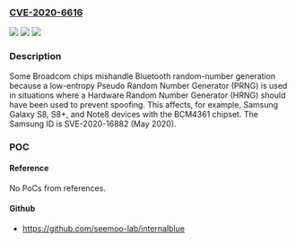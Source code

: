 ### [CVE-2020-6616](https://cve.mitre.org/cgi-bin/cvename.cgi?name=CVE-2020-6616)
![](https://img.shields.io/static/v1?label=Product&message=n%2Fa&color=blue)
![](https://img.shields.io/static/v1?label=Version&message=n%2Fa&color=blue)
![](https://img.shields.io/static/v1?label=Vulnerability&message=n%2Fa&color=brighgreen)

### Description

Some Broadcom chips mishandle Bluetooth random-number generation because a low-entropy Pseudo Random Number Generator (PRNG) is used in situations where a Hardware Random Number Generator (HRNG) should have been used to prevent spoofing. This affects, for example, Samsung Galaxy S8, S8+, and Note8 devices with the BCM4361 chipset. The Samsung ID is SVE-2020-16882 (May 2020).

### POC

#### Reference
No PoCs from references.

#### Github
- https://github.com/seemoo-lab/internalblue

